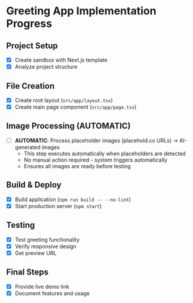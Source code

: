 # Greeting App Implementation Progress

## Project Setup
- [x] Create sandbox with Next.js template
- [x] Analyze project structure

## File Creation
- [x] Create root layout (`src/app/layout.tsx`)
- [x] Create main page component (`src/app/page.tsx`)

## Image Processing (AUTOMATIC)
- [ ] **AUTOMATIC**: Process placeholder images (placehold.co URLs) → AI-generated images
  - This step executes automatically when placeholders are detected
  - No manual action required - system triggers automatically
  - Ensures all images are ready before testing

## Build & Deploy
- [x] Build application (`npm run build -- --no-lint`)
- [x] Start production server (`npm start`)

## Testing
- [x] Test greeting functionality
- [x] Verify responsive design
- [x] Get preview URL

## Final Steps
- [x] Provide live demo link
- [x] Document features and usage